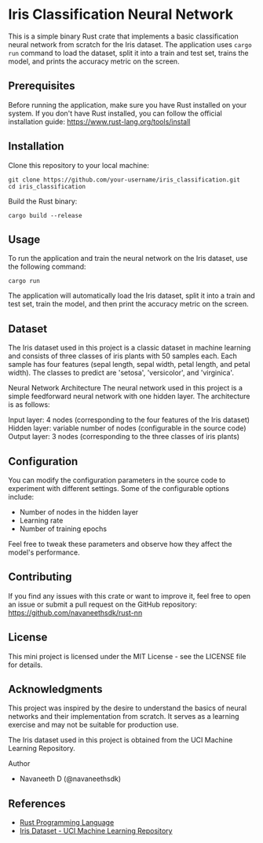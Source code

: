 # Iris Classification Neural Network
This is a simple binary Rust crate that implements a basic classification neural network from scratch for the Iris dataset. The application uses `cargo run` command to load the dataset, split it into a train and test set, trains the model, and prints the accuracy metric on the screen.

## Prerequisites
Before running the application, make sure you have Rust installed on your system. If you don't have Rust installed, you can follow the official installation guide: https://www.rust-lang.org/tools/install

## Installation
Clone this repository to your local machine:
```
git clone https://github.com/your-username/iris_classification.git
cd iris_classification
```
Build the Rust binary:
```
cargo build --release
```

## Usage
To run the application and train the neural network on the Iris dataset, use the following command:
```
cargo run
```
The application will automatically load the Iris dataset, split it into a train and test set, train the model, and then print the accuracy metric on the screen.

## Dataset
The Iris dataset used in this project is a classic dataset in machine learning and consists of three classes of iris plants with 50 samples each. Each sample has four features (sepal length, sepal width, petal length, and petal width). The classes to predict are 'setosa', 'versicolor', and 'virginica'.

Neural Network Architecture
The neural network used in this project is a simple feedforward neural network with one hidden layer. The architecture is as follows:

Input layer: 4 nodes (corresponding to the four features of the Iris dataset)
Hidden layer: variable number of nodes (configurable in the source code)
Output layer: 3 nodes (corresponding to the three classes of iris plants)

## Configuration
You can modify the configuration parameters in the source code to experiment with different settings. Some of the configurable options include:

- Number of nodes in the hidden layer
- Learning rate
- Number of training epochs

Feel free to tweak these parameters and observe how they affect the model's performance.

## Contributing
If you find any issues with this crate or want to improve it, feel free to open an issue or submit a pull request on the GitHub repository: https://github.com/navaneethsdk/rust-nn

## License
This mini project is licensed under the MIT License - see the LICENSE file for details.

## Acknowledgments
This project was inspired by the desire to understand the basics of neural networks and their implementation from scratch. It serves as a learning exercise and may not be suitable for production use.

The Iris dataset used in this project is obtained from the UCI Machine Learning Repository.

Author
- Navaneeth D (@navaneethsdk)

## References
- [Rust Programming Language](https://www.rust-lang.org/)
- [Iris Dataset - UCI Machine Learning Repository](https://archive.ics.uci.edu/ml/datasets/iris)